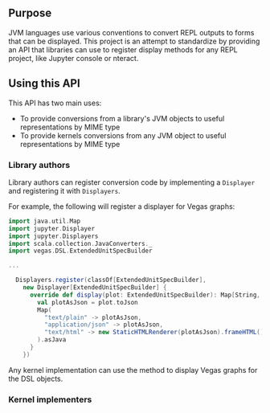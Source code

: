 ## Purpose

JVM languages use various conventions to convert REPL outputs to forms that can be displayed. This project is an attempt to standardize by providing an API that libraries can use to register display methods for any REPL project, like Jupyter console or nteract.

## Using this API

This API has two main uses:
* To provide conversions from a library's JVM objects to useful representations by MIME type
* To provide kernels conversions from any JVM object to useful representations by MIME type

### Library authors

Library authors can register conversion code by implementing a `Displayer` and registering it with `Displayers`.

For example, the following will register a displayer for Vegas graphs:

```scala
import java.util.Map
import jupyter.Displayer
import jupyter.Displayers
import scala.collection.JavaConverters._
import vegas.DSL.ExtendedUnitSpecBuilder

...

  Displayers.register(classOf[ExtendedUnitSpecBuilder],
    new Displayer[ExtendedUnitSpecBuilder] {
      override def display(plot: ExtendedUnitSpecBuilder): Map[String, String] = {
        val plotAsJson = plot.toJson
        Map(
          "text/plain" -> plotAsJson,
          "application/json" -> plotAsJson,
          "text/html" -> new StaticHTMLRenderer(plotAsJson).frameHTML()
        ).asJava
      }
    })
```

Any kernel implementation can use the method to display Vegas graphs for the DSL objects.

### Kernel implementers

